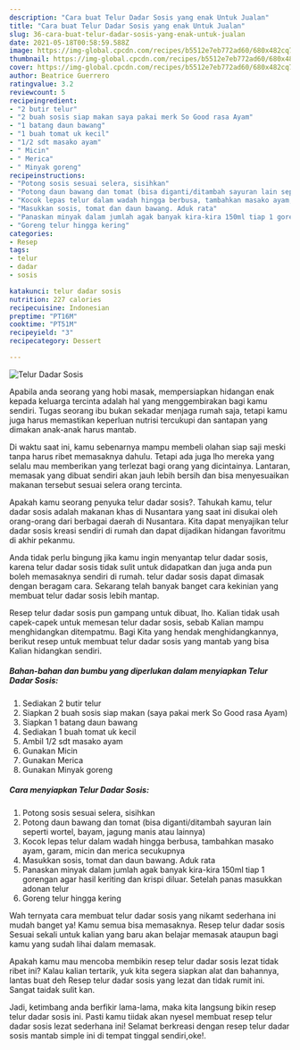 ```yaml
---
description: "Cara buat Telur Dadar Sosis yang enak Untuk Jualan"
title: "Cara buat Telur Dadar Sosis yang enak Untuk Jualan"
slug: 36-cara-buat-telur-dadar-sosis-yang-enak-untuk-jualan
date: 2021-05-18T00:58:59.588Z
image: https://img-global.cpcdn.com/recipes/b5512e7eb772ad60/680x482cq70/telur-dadar-sosis-foto-resep-utama.jpg
thumbnail: https://img-global.cpcdn.com/recipes/b5512e7eb772ad60/680x482cq70/telur-dadar-sosis-foto-resep-utama.jpg
cover: https://img-global.cpcdn.com/recipes/b5512e7eb772ad60/680x482cq70/telur-dadar-sosis-foto-resep-utama.jpg
author: Beatrice Guerrero
ratingvalue: 3.2
reviewcount: 5
recipeingredient:
- "2 butir telur"
- "2 buah sosis siap makan saya pakai merk So Good rasa Ayam"
- "1 batang daun bawang"
- "1 buah tomat uk kecil"
- "1/2 sdt masako ayam"
- " Micin"
- " Merica"
- " Minyak goreng"
recipeinstructions:
- "Potong sosis sesuai selera, sisihkan"
- "Potong daun bawang dan tomat (bisa diganti/ditambah sayuran lain seperti wortel, bayam, jagung manis atau lainnya)"
- "Kocok lepas telur dalam wadah hingga berbusa, tambahkan masako ayam, garam, micin dan merica secukupnya"
- "Masukkan sosis, tomat dan daun bawang. Aduk rata"
- "Panaskan minyak dalam jumlah agak banyak kira-kira 150ml tiap 1 gorengan agar hasil keriting dan krispi diluar. Setelah panas masukkan adonan telur"
- "Goreng telur hingga kering"
categories:
- Resep
tags:
- telur
- dadar
- sosis

katakunci: telur dadar sosis 
nutrition: 227 calories
recipecuisine: Indonesian
preptime: "PT16M"
cooktime: "PT51M"
recipeyield: "3"
recipecategory: Dessert

---
```



![Telur Dadar Sosis](https://img-global.cpcdn.com/recipes/b5512e7eb772ad60/680x482cq70/telur-dadar-sosis-foto-resep-utama.jpg)

Apabila anda seorang yang hobi masak, mempersiapkan hidangan enak kepada keluarga tercinta adalah hal yang menggembirakan bagi kamu sendiri. Tugas seorang ibu bukan sekadar menjaga rumah saja, tetapi kamu juga harus memastikan keperluan nutrisi tercukupi dan santapan yang dimakan anak-anak harus mantab.

Di waktu  saat ini, kamu sebenarnya mampu membeli olahan siap saji meski tanpa harus ribet memasaknya dahulu. Tetapi ada juga lho mereka yang selalu mau memberikan yang terlezat bagi orang yang dicintainya. Lantaran, memasak yang dibuat sendiri akan jauh lebih bersih dan bisa menyesuaikan makanan tersebut sesuai selera orang tercinta. 



Apakah kamu seorang penyuka telur dadar sosis?. Tahukah kamu, telur dadar sosis adalah makanan khas di Nusantara yang saat ini disukai oleh orang-orang dari berbagai daerah di Nusantara. Kita dapat menyajikan telur dadar sosis kreasi sendiri di rumah dan dapat dijadikan hidangan favoritmu di akhir pekanmu.

Anda tidak perlu bingung jika kamu ingin menyantap telur dadar sosis, karena telur dadar sosis tidak sulit untuk didapatkan dan juga anda pun boleh memasaknya sendiri di rumah. telur dadar sosis dapat dimasak dengan beragam cara. Sekarang telah banyak banget cara kekinian yang membuat telur dadar sosis lebih mantap.

Resep telur dadar sosis pun gampang untuk dibuat, lho. Kalian tidak usah capek-capek untuk memesan telur dadar sosis, sebab Kalian mampu menghidangkan ditempatmu. Bagi Kita yang hendak menghidangkannya, berikut resep untuk membuat telur dadar sosis yang mantab yang bisa Kalian hidangkan sendiri.

<!--inarticleads1-->

##### Bahan-bahan dan bumbu yang diperlukan dalam menyiapkan Telur Dadar Sosis:

1. Sediakan 2 butir telur
1. Siapkan 2 buah sosis siap makan (saya pakai merk So Good rasa Ayam)
1. Siapkan 1 batang daun bawang
1. Sediakan 1 buah tomat uk kecil
1. Ambil 1/2 sdt masako ayam
1. Gunakan  Micin
1. Gunakan  Merica
1. Gunakan  Minyak goreng




<!--inarticleads2-->

##### Cara menyiapkan Telur Dadar Sosis:

1. Potong sosis sesuai selera, sisihkan
1. Potong daun bawang dan tomat (bisa diganti/ditambah sayuran lain seperti wortel, bayam, jagung manis atau lainnya)
1. Kocok lepas telur dalam wadah hingga berbusa, tambahkan masako ayam, garam, micin dan merica secukupnya
1. Masukkan sosis, tomat dan daun bawang. Aduk rata
1. Panaskan minyak dalam jumlah agak banyak kira-kira 150ml tiap 1 gorengan agar hasil keriting dan krispi diluar. Setelah panas masukkan adonan telur
1. Goreng telur hingga kering




Wah ternyata cara membuat telur dadar sosis yang nikamt sederhana ini mudah banget ya! Kamu semua bisa memasaknya. Resep telur dadar sosis Sesuai sekali untuk kalian yang baru akan belajar memasak ataupun bagi kamu yang sudah lihai dalam memasak.

Apakah kamu mau mencoba membikin resep telur dadar sosis lezat tidak ribet ini? Kalau kalian tertarik, yuk kita segera siapkan alat dan bahannya, lantas buat deh Resep telur dadar sosis yang lezat dan tidak rumit ini. Sangat taidak sulit kan. 

Jadi, ketimbang anda berfikir lama-lama, maka kita langsung bikin resep telur dadar sosis ini. Pasti kamu tiidak akan nyesel membuat resep telur dadar sosis lezat sederhana ini! Selamat berkreasi dengan resep telur dadar sosis mantab simple ini di tempat tinggal sendiri,oke!.

